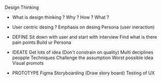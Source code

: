 Design Thinking
- What is design thinking ?
	Why ?
	How ?
	What ?
- User centric desing ? Emphasis on desing 
	Persona (user ineraction)
  
- DEFINE
	Sit down with user and start with interview 
	Find what is there pain points
	Build ur Persona
  
- IDEATE
	Get lots of idea  (Don't constrain on quality)
	Multi deciplines peopple
	Techniques
		Challenge the assumption 
		Worst possible idea 
		Visual promots
- PROTOTYPE 
	Figma 
	Storyboarding (Draw story board)
	Testing of UX
